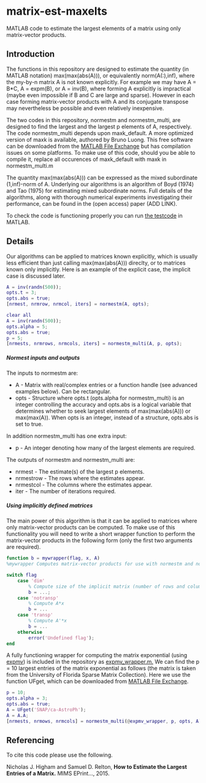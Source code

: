 # matrix-est-maxelts
MATLAB code to estimate the largest elements of a matrix using only matrix-vector products.

## Introduction
The functions in this repository are designed to estimate the quantity
(in MATLAB notation) max(max(abs(A))), or equivalently norm(A(:),inf), where
the my-by-n matrix A is not known explicitly.  For example we may have A =
B*C, A = expm(B), or A = inv(B), where forming A explicitly is impractical
(maybe even impossible if B and C are large and sparse).  However in each
case forming matrix-vector products with A and its conjugate transpose may
nevertheless be possible and even relatively inexpensive.

The two codes in this repository, normestm and normestm_multi, are
designed to find the largest and the largest p elements of A,
respectively.
The code normestm_multi depends upon maxk_default.
A more optimized version of maxk is available,
authored by Bruno Luong.
This free software can be downloaded from the
[MATLAB File Exchange](http://uk.mathworks.com/matlabcentral/fileexchange/23576-min-max-selection) but has compilation issues on some platforms.
To make use of this code, should you be able to compile it,
replace all occurences of maxk_default with maxk in normestm_multi.m

The quantity max(max(abs(A))) can be expressed as the mixed subordinate
(1,inf)-norm of A.  Underlying our algorithms is an algorithm of Boyd
(1974) and Tao (1975) for estimating mixed subordinate norms.
Full details of the algorithms,
along with thorough numerical experiments
investigating their performance, can be found in the (open access) paper
(ADD LINK).

To check the code is functioning properly you can run
[the testcode](normestm_testcode.m) in MATLAB.

## Details
Our algorithms can be applied to matrices known explicitly, which is usually less efficient than just calling max(max(abs(A))) direclty, or to matrices known only implicitly. Here is an example of the explicit case,
the implicit case is discussed later.

```matlab
A = inv(randn(500));
opts.t = 3;
opts.abs = true;
[nrmest, nrmrow, nrmcol, iters] = normestm(A, opts);

clear all
A = inv(randn(500));
opts.alpha = 5;
opts.abs = true;
p = 5;
[nrmests, nrmrows, nrmcols, iters] = normestm_multi(A, p, opts);
```
##### Normest inputs and outputs
The inputs to normestm are:
* A    - Matrix with real/complex entries or a function handle (see advanced examples below). Can be rectangular.
* opts - Structure where opts.t (opts.alpha for normestm_multi) is an integer
       controlling the accuracy and opts.abs is a logical variable that
       determines whether to seek largest elements of max(max(abs(A))) or max(max(A)). When opts is
       an integer, instead of a structure, opts.abs is set to true.

In addition normestm_multi has one extra input:
* p - An integer denoting how many of the largest elements are required.

The outputs of normestm and normestm_multi are:
* nrmest    - The estimate(s) of the largest p elements.
* nrmestrow - The rows where the estimates appear.
* nrmestcol - The columns where the estimates appear.
* iter      - The number of iterations required.

##### Using implicitly defined matrices
The main power of this algorithm is that it can be applied to matrices
where only matrix-vector products can be computed.  To make use of this
functionality you will need to write a short wrapper function to perform
the matrix-vector products in the following form
(only the first two arguments are required).

```matlab
function b = mywrapper(flag, x, A)
%mywrapper Computes matrix-vector products for use with normestm and normestm_multi.

switch flag
    case 'dim'
        % Compute size of the implicit matrix (number of rows and columns).
        b = ...;
    case 'notransp'
        % Compute A*x
        b = ...
    case 'transp'
        % Compute A'*x
        b = ...
    otherwise
        error('Undefined flag');
end
```

A fully functioning wrapper for computing the matrix exponential (using [expmv](http://www.mathworks.com/matlabcentral/fileexchange/29576-matrix-exponential-times-a-vector))
is included in the repository as [expmv_wrapper.m.](expmv_wrapper.m)
We can find the p = 10 largest entries of the matrix exponential as follows
(the matrix is taken from the University of Florida Sparse Matrix Collection).
Here we use the function UFget, which can be downloaded from
[MATLAB File Exchange](http://www.mathworks.com/matlabcentral/fileexchange/11896-ufget--matlab-interface-to-the-uf-sparse-matrix-collection#comments).

```matlab
p = 10;
opts.alpha = 3;
opts.abs = true;
A = UFget('SNAP/ca-AstroPh');
A = A.A;
[nrmests, nrmows, nrmcols] = normestm_multi(@expmv_wrapper, p, opts, A);
```

## Referencing
To cite this code please use the following.

Nicholas J. Higham and Samuel D. Relton,
**How to Estimate the Largest Entries of a Matrix.**
MIMS EPrint..., 2015.
